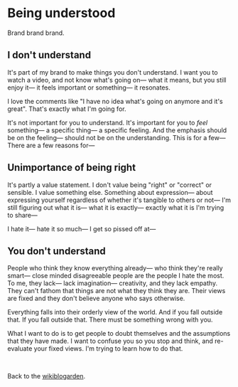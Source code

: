 # Being understood

Brand brand brand.

## I don't understand

It's part of my brand to make things you don't understand. I want you to watch a video, and not know what's going on— what it means, but you still enjoy it— it feels important or something— it resonates. 

I love the comments like "I have no idea what's going on anymore and it's great". That's exactly what I'm going for.

It's not important for you to understand. It's important for you to *feel* something— a specific thing— a specific feeling. And the emphasis should be on the feeling— should not be on the understanding. This is for a few— There are a few reasons for—

## Unimportance of being right

It's partly a value statement. I don't value being "right" or "correct" or sensible. I value something else. Something about expression— about expressing yourself regardless of whether it's tangible to others or not— I'm still figuring out what it is— what it is exactly— exactly what it is I'm trying to share—

I hate it— hate it so much— I get so pissed off at—

## You don't understand

People who think they know everything already— who think they're really smart— close minded disagreeable people are the people I hate the most. To me, they lack— lack imagination— creativity, and they lack empathy. They can't fathom that things are not what they think they are. Their views are fixed and they don't believe anyone who says otherwise. 

Everything falls into their orderly view of the world. And if you fall outside that. If you fall outside that. There must be something wrong with you. 

What I want to do is to get people to doubt themselves and the assumptions that they have made. I want to confuse you so you stop and think, and re-evaluate your fixed views. I'm trying to learn how to do that.

<br>

Back to the [wikiblogarden](/wikiblogarden).
